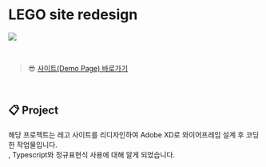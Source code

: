 # LEGO site redesign
![](https://velog.velcdn.com/images/rlawodh123/post/59802259-39cd-4633-a3d1-6f416335447f/image.png)


<br>

>😎 [사이트(Demo Page) 바로가기](https://elaborate-figolla-107af6.netlify.app/)

<br>

## 📋 Project

해당 프로젝트는 레고 사이트를 리디자인하여 Adobe XD로 와이어프레임 설계 후 코딩한 작업물입니다. <br>
, Typescript와 정규표현식 사용에 대해 알게 되었습니다.

